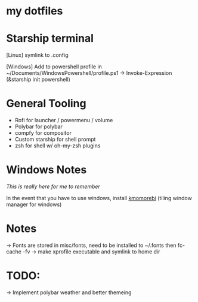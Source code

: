 # my dotfiles

# Starship terminal
[Linux] symlink to .config 

[Windows] Add to powershell profile in ~/Documents/WindowsPowershell/profile.ps1
-> Invoke-Expression (&starship init powershell)

# General Tooling
- Rofi for launcher / powermenu / volume
- Polybar for polybar
- compfy for compositor
- Custom starship for shell prompt
- zsh for shell w/ oh-my-zsh plugins 

# Windows Notes
*This is really here for me to remember*

In the event that you have to use windows, install [kmomorebi](https://github.com/LGUG2Z/komorebi) (tiling window manager for windows)

# Notes
-> Fonts are stored in misc/fonts, need to be installed to ~/.fonts then fc-cache -fv
-> make xprofile executable and symlink to home dir

# TODO:
-> Implement polybar weather and better themeing
